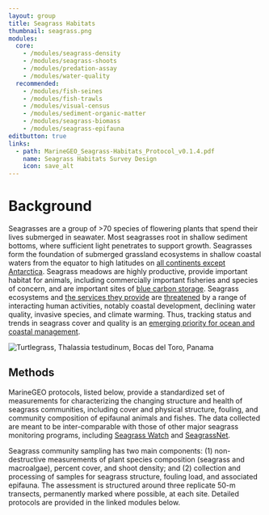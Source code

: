 ```yaml
---
layout: group
title: Seagrass Habitats
thumbnail: seagrass.png
modules:
  core:
    - /modules/seagrass-density
    - /modules/seagrass-shoots
    - /modules/predation-assay
    - /modules/water-quality
  recommended:
    - /modules/fish-seines
    - /modules/fish-trawls
    - /modules/visual-census
    - /modules/sediment-organic-matter
    - /modules/seagrass-biomass
    - /modules/seagrass-epifauna
editbutton: true
links:
  - path: MarineGEO_Seagrass-Habitats_Protocol_v0.1.4.pdf
    name: Seagrass Habitats Survey Design
    icon: save_alt
---
```


# Background

Seagrasses are a group of >70 species of flowering plants that spend their lives submerged in seawater. Most seagrasses root in shallow sediment bottoms, where sufficient light penetrates to support growth. Seagrasses form the foundation of submerged grassland ecosystems in shallow coastal waters from the equator to high latitudes on <a href="http://books.google.com/books?hl=en&lr=&id=dHV0NA3m2AIC&oi=fnd&pg=PA1&dq=world+atlas+of+seagrasses+short&ots=wxBQHQxIJP&sig=U3kliAAUH0Jf4H-yDtfsLZ5PLzw">all continents except Antarctica</a>. Seagrass meadows are highly productive, provide important habitat for animals, including commercially important fisheries and species of concern, and are important sites of <a href="https://esajournals.onlinelibrary.wiley.com/doi/abs/10.1890/110004">blue carbon storage</a>. Seagrass ecosystems and <a href="https://www.sciencedirect.com/science/article/pii/S0025326X13002919">the services they provide</a> are <a href="https://www.sciencedirect.com/science/article/pii/S0006320711001327">threatened</a> by a range of interacting human activities, notably coastal development, declining water quality, invasive species, and climate warming. Thus, tracking status and trends in seagrass cover and quality is an <a href="https://onlinelibrary.wiley.com/doi/abs/10.1111/gcb.14108">emerging priority for ocean and coastal management</a>.


![Turtlegrass, *Thalassia testudinum*, Bocas del Toro, Panama]({{site.baseurl}}/assets/seagrass/Seagrass_Bocas_del_Toro_Panama.jpeg)


## Methods

MarineGEO protocols, listed below, provide a standardized set of measurements for characterizing the changing structure and health of seagrass communities, including cover and physical structure, fouling, and community composition of epifaunal animals and fishes. The data collected are meant to be inter-comparable with those of other major seagrass monitoring programs, including <a href="http://www.seagrasswatch.org/home_noG.html">Seagrass Watch</a> and <a href="http://www.seagrassnet.org/">SeagrassNet</a>.

Seagrass community sampling has two main components: (1) non-destructive measurements of plant species composition (seagrass and macroalgae), percent cover, and shoot density; and (2) collection and processing of samples for seagrass structure, fouling load, and associated epifauna. The assessment is structured around three replicate 50-m transects, permanently marked where possible, at each site. Detailed protocols are provided in the linked modules below.
